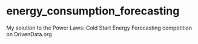 # energy_consumption_forecasting

My solution to the Power Laws: Cold Start Energy Forecasting competition on DrivenData.org
